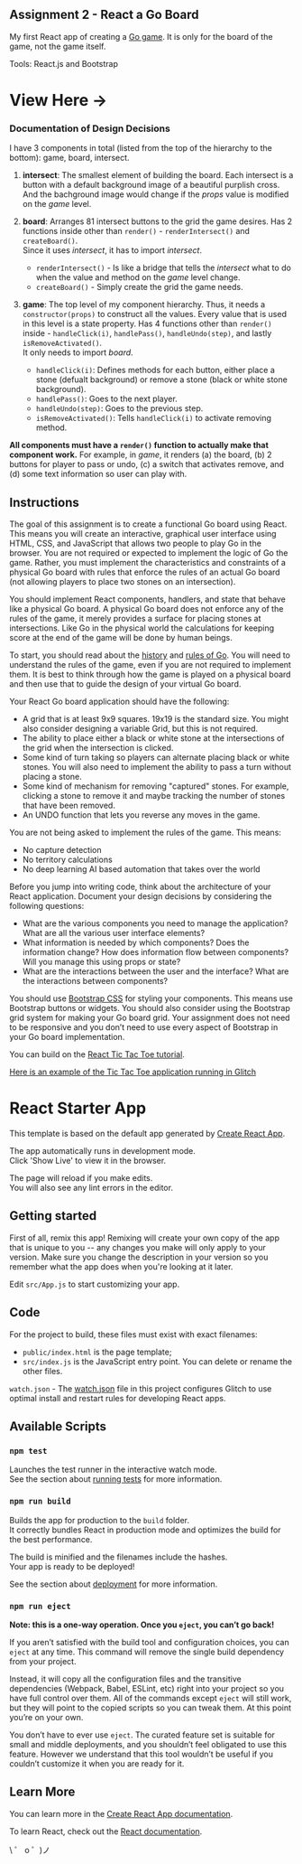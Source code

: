 ## Assignment 2 - React a Go Board

My first React app of creating a [Go game](<https://en.wikipedia.org/wiki/Go_(game)>). It is only for the board of the game, not the game itself.

Tools: React.js and Bootstrap

# View Here ->

### Documentation of Design Decisions

I have 3 components in total (listed from the top of the hierarchy to the bottom): game, board, intersect.

1. **intersect**: The smallest element of building the board.
   Each intersect is a button with a default background image of a beautiful purplish cross.
   And the bachground image would change if the _props_ value is modified on the _game_ level.

2. **board**: Arranges 81 intersect buttons to the grid the game desires.
   Has 2 functions inside other than `render()` - `renderIntersect()` and `createBoard()`.<br>
   Since it uses _intersect_, it has to import _intersect_.<br>

   - `renderIntersect()` - Is like a bridge that tells the _intersect_ what to do when the value and method on the _game_ level change.<br>
   - `createBoard()` - Simply create the grid the game needs.

3. **game**: The top level of my component hierarchy. Thus, it needs a `constructor(props)` to construct all the values.
   Every value that is used in this level is a state property.
   Has 4 functions other than `render()` inside - `handleClick(i)`, `handlePass()`, `handleUndo(step)`, and lastly `isRemoveActivated()`.<br>
   It only needs to import _board_.<br>

   - `handleClick(i)`: Defines methods for each button, either place a stone (defualt background) or remove a stone (black or white stone background).<br>
   - `handlePass()`: Goes to the next player.<br>
   - `handleUndo(step)`: Goes to the previous step.<br>
   - `isRemoveActivated()`: Tells `handleClick(i)` to activate removing method.<br>

**All components must have a `render()` function to actually make that component work.**
For example, in _game_, it renders (a) the board, (b) 2 buttons for player to pass or undo, (c) a switch that activates remove, and (d) some text information so user can play with.

## Instructions

The goal of this assignment is to create a functional Go board using React. This means you will create an interactive, graphical user interface using HTML, CSS, and JavaScript that allows two people to play Go in the browser. You are not required or expected to implement the logic of Go the game. Rather, you must implement the characteristics and constraints of a physical Go board with rules that enforce the rules of an actual Go board (not allowing players to place two stones on an intersection).

You should implement React components, handlers, and state that behave like a physical Go board. A physical Go board does not enforce any of the rules of the game, it merely provides a surface for placing stones at intersections. Like Go in the physical world the calculations for keeping score at the end of the game will be done by human beings.

To start, you should read about the [history](<https://en.wikipedia.org/wiki/Go_(game)>) and [rules of Go](https://www.britgo.org/intro/intro2.html). You will need to understand the rules of the game, even if you are not required to implement them. It is best to think through how the game is played on a physical board and then use that to guide the design of your virtual Go board.

Your React Go board application should have the following:

- A grid that is at least 9x9 squares. 19x19 is the standard size. You might also consider designing a variable Grid, but this is not required.
- The ability to place either a black or white stone at the intersections of the grid when the intersection is clicked.
- Some kind of turn taking so players can alternate placing black or white stones. You will also need to implement the ability to pass a turn without placing a stone.
- Some kind of mechanism for removing "captured" stones. For example, clicking a stone to remove it and maybe tracking the number of stones that have been removed.
- An UNDO function that lets you reverse any moves in the game.

You are not being asked to implement the rules of the game. This means:

- No capture detection
- No territory calculations
- No deep learning AI based automation that takes over the world

Before you jump into writing code, think about the architecture of your React application. Document your design decisions by considering the following questions:

- What are the various components you need to manage the application? What are all the various user interface elements?
- What information is needed by which components? Does the information change? How does information flow between components? Will you manage this using props or state?
- What are the interactions between the user and the interface? What are the interactions between components?

You should use [Bootstrap CSS](https://getbootstrap.com/) for styling your components. This means use Bootstrap buttons or widgets. You should also consider using the Bootstrap grid system for making your Go board grid. Your assignment does not need to be responsive and you don’t need to use every aspect of Bootstrap in your Go board implementation.

You can build on the [React Tic Tac Toe tutorial](https://reactjs.org/tutorial/tutorial.html).

[Here is an example of the Tic Tac Toe application running in Glitch](https://glitch.com/~pitt-infsci-2560-tic-tac-toe)

# React Starter App

This template is based on the default app generated by [Create React App](https://github.com/facebookincubator/create-react-app).

The app automatically runs in development mode.<br>
Click 'Show Live' to view it in the browser.

The page will reload if you make edits.<br>
You will also see any lint errors in the editor.<br>

## Getting started

First of all, remix this app! Remixing will create your own copy of the app that is unique to you -- any changes you make will only apply to your version. Make sure you change the description in your version so you remember what the app does when you're looking at it later.

Edit `src/App.js` to start customizing your app.

## Code

For the project to build, these files must exist with exact filenames:

- `public/index.html` is the page template;
- `src/index.js` is the JavaScript entry point.
  You can delete or rename the other files.

`watch.json` - The [watch.json](https://glitch.com/help/restart/) file in this project configures Glitch to use optimal install and restart rules for developing React apps.

## Available Scripts

### `npm test`

Launches the test runner in the interactive watch mode.<br>
See the section about [running tests](https://facebook.github.io/create-react-app/docs/running-tests) for more information.

### `npm run build`

Builds the app for production to the `build` folder.<br>
It correctly bundles React in production mode and optimizes the build for the best performance.

The build is minified and the filenames include the hashes.<br>
Your app is ready to be deployed!

See the section about [deployment](https://facebook.github.io/create-react-app/docs/deployment) for more information.

### `npm run eject`

**Note: this is a one-way operation. Once you `eject`, you can’t go back!**

If you aren’t satisfied with the build tool and configuration choices, you can `eject` at any time. This command will remove the single build dependency from your project.

Instead, it will copy all the configuration files and the transitive dependencies (Webpack, Babel, ESLint, etc) right into your project so you have full control over them. All of the commands except `eject` will still work, but they will point to the copied scripts so you can tweak them. At this point you’re on your own.

You don’t have to ever use `eject`. The curated feature set is suitable for small and middle deployments, and you shouldn’t feel obligated to use this feature. However we understand that this tool wouldn’t be useful if you couldn’t customize it when you are ready for it.

## Learn More

You can learn more in the [Create React App documentation](https://facebook.github.io/create-react-app/docs/getting-started).

To learn React, check out the [React documentation](https://reactjs.org/).

\ ゜ o ゜)ノ
